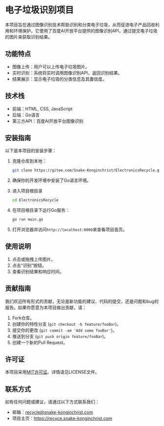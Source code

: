 # 电子垃圾识别项目

本项目旨在通过图像识别技术帮助识别和分类电子垃圾，从而促进电子产品回收利用和环境保护。它使用了百度AI开放平台提供的图像识别API，通过提交电子垃圾的图片来获取识别结果。

## 功能特点

- 图像上传：用户可以上传电子垃圾图片。
- 实时识别：系统将实时调用图像识别API，返回识别结果。
- 结果展示：显示电子垃圾的分类信息及其置信度。

## 技术栈

- 前端：HTML, CSS, JavaScript
- 后端：Go语言
- 第三方API：百度AI开放平台图像识别

## 安装指南

以下是本项目的安装步骤：

1. 克隆仓库到本地：

   ```sh
   git clone https://gitee.com/Snake-Konginchrist/ElectronicsRecycle.git
   ```

2. 确保你的开发环境中安装了Go语言环境。

3. 进入项目根目录
   
   ```sh
   cd ElectronicsRecycle
   ```

4. 在项目根目录下运行Go服务：

   ```sh
   go run main.go
   ```

5. 打开浏览器并访问`http://localhost:8000`来查看项目首页。

## 使用说明

1. 点击或拖拽上传图片。
2. 点击“识别”按钮。
3. 查看识别结果和响应时间。

## 贡献指南

我们欢迎所有形式的贡献，无论是新功能的建议、代码的提交，还是问题和bug的报告。如果你愿意为本项目做出贡献，请：

1. Fork仓库。
2. 创建你的特性分支 (`git checkout -b feature/fooBar`)。
3. 提交你的更改 (`git commit -am 'Add some fooBar'`)。
4. 推送到分支 (`git push origin feature/fooBar`)。
5. 创建一个新的Pull Request。

## 许可证

本项目采用[MIT许可证](LICENSE)。详情请见LICENSE文件。

## 联系方式

如有任何问题或建议，请通过以下方式联系我们：

- 邮箱：recycle@snake-konginchrist.com
- 项目主页：https://recyce.snake-konginchrist.com
